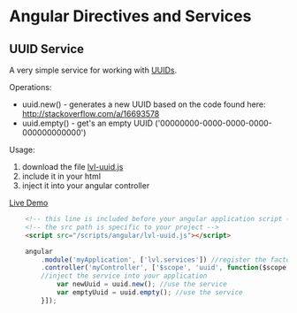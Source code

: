 Angular Directives and Services
=============

UUID Service
------------
A very simple service for working with [UUIDs](http://en.wikipedia.org/wiki/Universally_unique_identifier).

Operations:
+ uuid.new() - generates a new UUID based on the code found here: http://stackoverflow.com/a/16693578
+ uuid.empty() - get's an empty UUID ('00000000-0000-0000-0000-000000000000') 

Usage:
 1. download the file [lvl-uuid.js](https://raw.github.com/logicbomb/ng-directives/master/src/script/lvl-uuid.js)
 2. include it in your html
 3. inject it into your angular controller

[Live Demo](http://logicbomb.github.io/ng-directives/uuid.html)

```html
	<!-- this line is included before your angular application script -->
	<!-- the src path is specific to your project -->
	<script src="/scripts/angular/lvl-uuid.js"></script>
```
```javascript
	angular
		.module('myApplication', ['lvl.services']) //register the factory with your module
		.controller('myController', ['$scope', 'uuid', function($scope, uuid) { 
		//inject the service into your application
			var newUuid = uuid.new(); //use the service
			var emptyUuid = uuid.empty(); //use the service
		}]);

```

